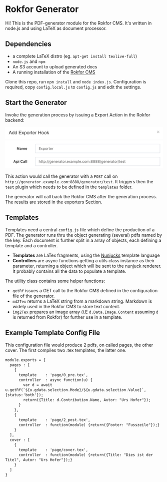 # Rokfor Generator

Hi! This is the PDF-generator module for the Rokfor CMS. It's written in node.js and using LaTeX as document processor.

## Dependencies

- a complete LaTeX distro (eg. `apt-get install texlive-full`)
- `node.js` and `npm`
- An S3 account to upload generated docs
- A running installation of the [Rokfor CMS](http://cloud.rokfor.ch)

Clone this repo, run `npm install` and `node index.js`.
Configuration is required, copy `config.local.js` to `config.js` and edit the settings.

## Start the Generator

Invoke the generation process by issuing a Export Action in the Rokfor backend:

![Exporter Hook](https://raw.githubusercontent.com/Rokfor/rokfor-generator/master/doc/exporter-hook.png)

This action would call the generator with a `POST` call on `http://generator.example.com:8888/generator/test`.
It triggers then the `test` plugin which needs to be defined in the `templates` folder.

The generator will call back the Rokfor CMS after the generation process. The results are stored in the exporters
Section.

## Templates

Templates need a central `config.js` file which define the production of a PDF. The generator runs thru the object generating (several) pdfs named by the key. Each document is further split in a array of objects, each defining a template and a controller.

- **Templates** are LaTex fragments, using the [Nunjucks](https://mozilla.github.io/nunjucks) template language
- **Controllers** are async functions getting a utils class instance as their parameter, returning a object which will be sent to the nunjuck renderer. It probably contains all the data to populate a template.

The utility class contains some helper functions:

- `getRf` issues a GET call to the Rokfor CMS defined in the configuration file of the generator.
- `md2Tex` returns a LaTeX string from a markdown string. Markdown is widely used in the Rokfor CMS to store text content.
- `img2Tex` prepares an image array (i.E `d.Data.Image.Content` assuming `d` is returned from Rokfor) for further use in a template.

## Example Template Config File

This configuration file would produce 2 pdfs, on called pages, the other cover. The first compiles two .tex templates, the latter one.

    module.exports = {
      pages : [
        {
          template    : 'page/0_pre.tex',
          controller  : async function(u) {
            var d = await u.getRf(`${u.gdata.selection.Mode}/${u.gdata.selection.Value}`, {status:'both'});
            return({Title: d.Contribution.Name, Autor: "Urs Hofer"});
          }
        },
        {
          template    : 'page/2_post.tex',
          controller  : function(module) {return({Footer: "Fusszeile"});}
        }
      ],
      cover : [
        {
          template    : 'page/cover.tex',
          controller  : function(module) {return({Title: "Dies ist der Titel", Autor: "Urs Hofer"});}
        }
      ]  
    }

